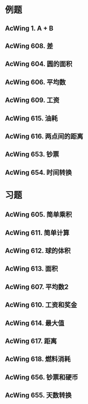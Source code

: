# 例题
## AcWing 1. A + B
## AcWing 608. 差
## AcWing 604. 圆的面积
## AcWing 606. 平均数
## AcWing 609. 工资
## AcWing 615. 油耗
## AcWing 616. 两点间的距离
## AcWing 653. 钞票
## AcWing 654. 时间转换

# 习题
## AcWing 605. 简单乘积
## AcWing 611. 简单计算
## AcWing 612. 球的体积
## AcWing 613. 面积
## AcWing 607. 平均数2
## AcWing 610. 工资和奖金
## AcWing 614. 最大值
## AcWing 617. 距离
## AcWing 618. 燃料消耗
## AcWing 656. 钞票和硬币
## AcWing 655. 天数转换
